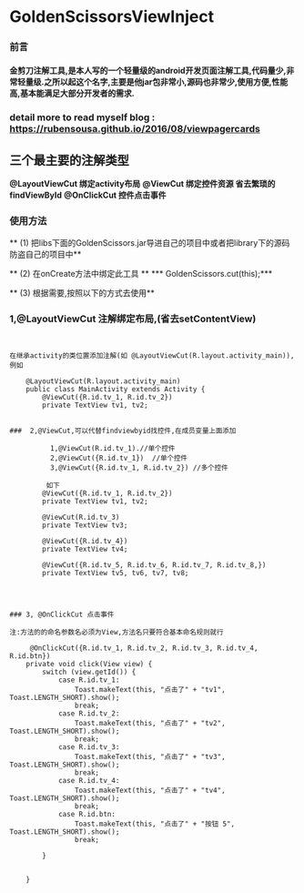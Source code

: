 # GoldenScissorsViewInject
### 前言
#### 金剪刀注解工具,是本人写的一个轻量级的android开发页面注解工具,代码量少,非常轻量级.之所以起这个名字,主要是他jar包非常小,源码也非常少,使用方便,性能高,基本能满足大部分开发者的需求.
### detail more to read myself blog : https://rubensousa.github.io/2016/08/viewpagercards

## 三个最主要的注解类型 
**@LayoutViewCut 绑定activity布局**
**@ViewCut 绑定控件资源 省去繁琐的findViewById**
**@OnClickCut 控件点击事件**


### 使用方法

** (1) 把libs下面的GoldenScissors.jar导进自己的项目中或者把library下的源码防盗自己的项目中**

** (2) 在onCreate方法中绑定此工具 **
*** GoldenScissors.cut(this);***

** (3) 根据需要,按照以下的方式去使用**

### 1,@LayoutViewCut 注解绑定布局,(省去setContentView)
``````````


在继承activity的类位置添加注解(如 @LayoutViewCut(R.layout.activity_main)),例如
    
    @LayoutViewCut(R.layout.activity_main)
    public class MainActivity extends Activity {
        @ViewCut({R.id.tv_1, R.id.tv_2})
        private TextView tv1, tv2;
        
        
###  2,@ViewCut,可以代替findviewbyid找控件,在成员变量上面添加

          1,@ViewCut(R.id.tv_1).//单个控件
          2,@ViewCut({R.id.tv_1})  //单个控件
          3,@ViewCut({R.id.tv_1, R.id.tv_2}) //多个控件
        
         如下
        @ViewCut({R.id.tv_1, R.id.tv_2})
        private TextView tv1, tv2;

        @ViewCut(R.id.tv_3)
        private TextView tv3;
    
        @ViewCut({R.id.tv_4})
        private TextView tv4;
    
        @ViewCut({R.id.tv_5, R.id.tv_6, R.id.tv_7, R.id.tv_8,})
        private TextView tv5, tv6, tv7, tv8;
    
    
    
    
### 3, @OnClickCut 点击事件 

注:方法的的命名参数名必须为View,方法名只要符合基本命名规则就行

     @OnClickCut({R.id.tv_1, R.id.tv_2, R.id.tv_3, R.id.tv_4, R.id.btn})
    private void click(View view) {
        switch (view.getId()) {
            case R.id.tv_1:
                Toast.makeText(this, "点击了" + "tv1", Toast.LENGTH_SHORT).show();
                break;
            case R.id.tv_2:
                Toast.makeText(this, "点击了" + "tv2", Toast.LENGTH_SHORT).show();
                break;
            case R.id.tv_3:
                Toast.makeText(this, "点击了" + "tv3", Toast.LENGTH_SHORT).show();
                break;
            case R.id.tv_4:
                Toast.makeText(this, "点击了" + "tv4", Toast.LENGTH_SHORT).show();
                break;
            case R.id.btn:
                Toast.makeText(this, "点击了" + "按钮 5", Toast.LENGTH_SHORT).show();
                break;

        }


    }
